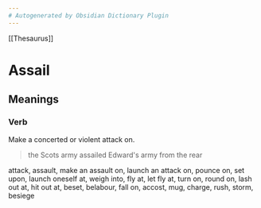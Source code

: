 ```yaml
---
# Autogenerated by Obsidian Dictionary Plugin
---
```


[[Thesaurus]]

# Assail

## Meanings

### Verb

Make a concerted or violent attack on.

> the Scots army assailed Edward's army from the rear

attack, assault, make an assault on, launch an attack on, pounce on, set upon, launch oneself at, weigh into, fly at, let fly at, turn on, round on, lash out at, hit out at, beset, belabour, fall on, accost, mug, charge, rush, storm, besiege


